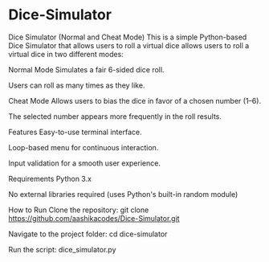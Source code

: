 # Dice-Simulator
Dice Simulator (Normal and Cheat Mode) This is a simple Python-based Dice Simulator that allows users to roll a virtual dice
 allows users to roll a virtual dice in two different modes:

Normal Mode
Simulates a fair 6-sided dice roll.

Users can roll as many times as they like.

Cheat Mode
Allows users to bias the dice in favor of a chosen number (1–6).

The selected number appears more frequently in the roll results.

Features
Easy-to-use terminal interface.

Loop-based menu for continuous interaction.

Input validation for a smooth user experience.

Requirements
Python 3.x

No external libraries required (uses Python's built-in random module)

How to Run
Clone the repository:
git clone https://github.com/aashikacodes/Dice-Simulator.git

Navigate to the project folder:
cd dice-simulator

Run the script:
dice_simulator.py
